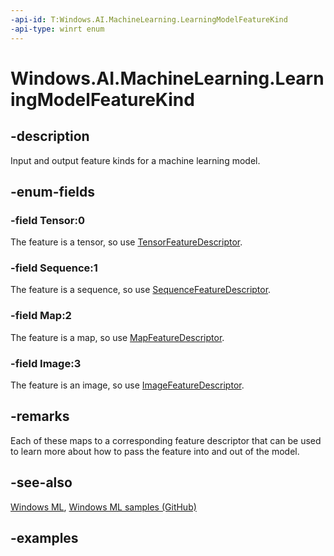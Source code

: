 ```yaml
---
-api-id: T:Windows.AI.MachineLearning.LearningModelFeatureKind
-api-type: winrt enum
---
```


<!-- Enumeration syntax.
public enum LearningModelFeatureKind : int
-->

# Windows.AI.MachineLearning.LearningModelFeatureKind

## -description
Input and output feature kinds for a machine learning model.

## -enum-fields
### -field Tensor:0
The feature is a tensor, so use [TensorFeatureDescriptor](tensorfeaturedescriptor.md).

### -field Sequence:1
The feature is a sequence, so use [SequenceFeatureDescriptor](sequencefeaturedescriptor.md).

### -field Map:2
The feature is a map, so use [MapFeatureDescriptor](mapfeaturedescriptor.md).

### -field Image:3
The feature is an image, so use [ImageFeatureDescriptor](imagefeaturedescriptor.md).

## -remarks
Each of these maps to a corresponding feature descriptor that can be used to learn more about how to pass the feature into and out of the model.

## -see-also
[Windows ML](https://docs.microsoft.com/windows/ai/), [Windows ML samples (GitHub)](https://github.com/Microsoft/Windows-Machine-Learning/tree/master)

## -examples
